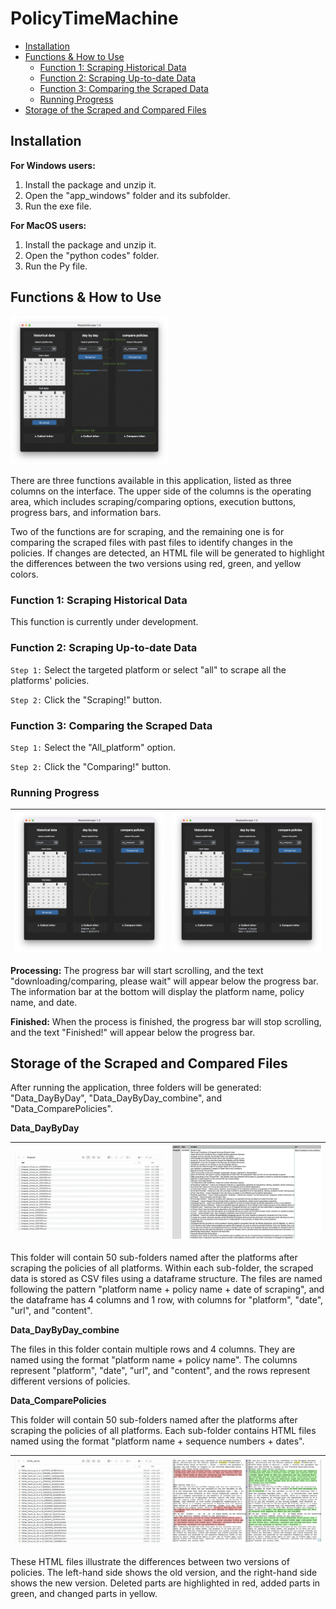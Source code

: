 # PolicyTimeMachine

- [Installation](#installation)
- [Functions & How to Use](#functions--how-to-use)
  - [Function 1: Scraping Historical Data](#function-1-scraping-historical-data)
  - [Function 2: Scraping Up-to-date Data](#function-2-scraping-up-to-date-data)
  - [Function 3: Comparing the Scraped Data](#function-3-comparing-the-scraped-data)
  - [Running Progress](#running-progress)
- [Storage of the Scraped and Compared Files](#storage-of-the-scraped-and-compared-files)

## Installation

**For Windows users:**
1. Install the package and unzip it.
2. Open the "app_windows" folder and its subfolder.
3. Run the exe file.

**For MacOS users:**
1. Install the package and unzip it.
2. Open the "python codes" folder.
3. Run the Py file.

## Functions & How to Use

<img src="https://github.com/scarlettsun86/Plots/blob/addfb10b3389a330db9d69940bc5962dadf1b17d/Interface.png" alt="Interface" width="50%">

There are three functions available in this application, listed as three columns on the interface. 
The upper side of the columns is the operating area, which includes scraping/comparing options, execution buttons, progress bars, and information bars. 

Two of the functions are for scraping, and the remaining one is for comparing the scraped files with past files to identify changes in the policies. 
If changes are detected, an HTML file will be generated to highlight the differences between the two versions using red, green, and yellow colors.

### Function 1: Scraping Historical Data
 
This function is currently under development.

### Function 2: Scraping Up-to-date Data

`Step 1:` Select the targeted platform or select "all" to scrape all the platforms' policies.

`Step 2:` Click the "Scraping!" button.

### Function 3: Comparing the Scraped Data

`Step 1:` Select the "All_platform" option.

`Step 2:` Click the "Comparing!" button.

### Running Progress
| ![Processing](https://github.com/scarlettsun86/Plots/blob/addfb10b3389a330db9d69940bc5962dadf1b17d/Processing.png) |![Finished](https://github.com/scarlettsun86/Plots/blob/addfb10b3389a330db9d69940bc5962dadf1b17d/Finished.png) |
|-----------------|-------|

**Processing:** The progress bar will start scrolling, and the text "downloading/comparing, please wait" will appear below the progress bar. 
The information bar at the bottom will display the platform name, policy name, and date.

**Finished:** When the process is finished, the progress bar will stop scrolling, and the text "Finished!" will appear below the progress bar.

## Storage of the Scraped and Compared Files

After running the application, three folders will be generated: "Data_DayByDay", "Data_DayByDay_combine", and "Data_ComparePolicies". 

**Data_DayByDay** 

| ![CsvFolder](https://github.com/scarlettsun86/Plots/blob/addfb10b3389a330db9d69940bc5962dadf1b17d/CsvFolder.png) | ![CSV](https://github.com/scarlettsun86/Plots/blob/addfb10b3389a330db9d69940bc5962dadf1b17d/CSV.png) |
|----------------|----------|

This folder will contain 50 sub-folders named after the platforms after scraping the policies of all platforms. 
Within each sub-folder, the scraped data is stored as CSV files using a dataframe structure. 
The files are named following the pattern "platform name + policy name + date of scraping", and the dataframe has 4 columns and 1 row, with columns for "platform", "date", "url", and "content".

**Data_DayByDay_combine** 

The files in this folder contain multiple rows and 4 columns. 
They are named using the format "platform name + policy name". 
The columns represent "platform", "date", "url", and "content", and the rows represent different versions of policies.

**Data_ComparePolicies**

This folder will contain 50 sub-folders named after the platforms after scraping the policies of all platforms.
Each sub-folder contains HTML files named using the format "platform name + sequence numbers + dates".

| ![HtmlFolder](https://github.com/scarlettsun86/Plots/blob/addfb10b3389a330db9d69940bc5962dadf1b17d/HtmlFolder.png) | ![HTML](https://github.com/scarlettsun86/Plots/blob/addfb10b3389a330db9d69940bc5962dadf1b17d/HTML.png) |
|-----------------|-----------|

These HTML files illustrate the differences between two versions of policies. 
The left-hand side shows the old version, and the right-hand side shows the new version. 
Deleted parts are highlighted in red, added parts in green, and changed parts in yellow.

